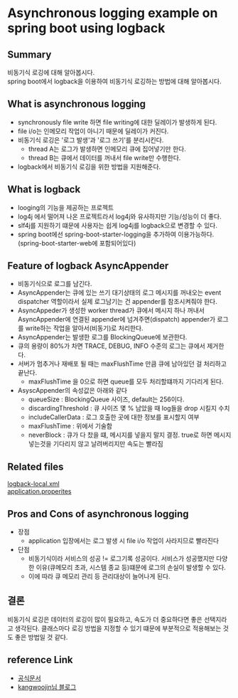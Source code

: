 # Asynchronous logging example on spring boot using logback

## Summary
비동기식 로깅에 대해 알아봅시다.   
spring boot에서 logback을 이용하여 비동기식 로깅하는 방법에 대해 알아봅시다.

## What is asynchronous logging
- synchronously file write 하면 file writing에 대한 딜레이가 발생하게 된다.   
- file i/o는 인메모리 작업이 아니기 때문에 딜레이가 커진다.
- 비동기식 로깅은 '로그 발생'과 '로그 쓰기'를 분리시킨다.
  - thread A는 로그가 발생하면 인메모리 큐에 집어넣기만 한다.
  - thread B는 큐에서 데이터를 꺼내서 file write만 수행한다.
- logback에서 비동기식 로깅을 위한 방법을 지원해준다.

## What is logback
- looging의 기능을 제공하는 프로젝트   
- log4j 에서 떨어져 나온 프로젝트라서 log4j와 유사하지만 기능/성능이 더 좋다.   
- slf4j를 지원하기 떄문에 사용자는 쉽게 log4j를 logback으로 변경할 수 있다.   
- spring boot에선 spring-boot-starter-logging을 추가하여 이용가능하다.(spring-boot-starter-web에 포함되어있다)

## Feature of logback AsyncAppender
- 비동기식으로 로그를 남긴다.
- AsyncAppender는 큐에 있는 쓰기 대기상태의 로그 메시지를 꺼내오는 event dispatcher 역할이라서 실제 로그남기는 건 appender를 참조시켜줘야 한다.
- AsyncAppeder가 생성한 worker thread가 큐에서 메시지 하나 꺼내서 AsyncAppender에 연결된 appender에 넘겨주면(dispatch) appender가 로그를 write하는 작업을 알아서(비동기)로 처리한다.
- AsyncAppender는 발생한 로그를 BlockingQueue에 보관한다.
- 큐의 용량이 80%가 차면 TRACE, DEBUG, INFO 수준의 로그는 큐에서 제거한다.
- 서버가 멈추거나 재배포 될 때는 maxFlushTime 만큼 큐에 남아있던 걸 처리하고 끝난다.
    - maxFlushTime 을 0으로 하면 queue를 모두 처리할떄까지 기다리게 된다.
- AsyscAppender의 속성값은 아래와 같다
  - queueSize : BlockingQueue 사이즈, default는 256이다.
  - discardingThreshold : 큐 사이즈 몇 % 남았을 때 log들을 drop 시킬지 수치
  - includeCallerData : 로그 호출한 곳에 대한 정보를 표시할지 여부
  - maxFlushTime : 위에서 기술함
  - neverBlock : 큐가 다 찼을 떄, 메시지를 넣을지 말지 결정. true로 하면 메시지 넣는것을 기다리지 않고 날려버리지만 속도는 빨라짐

## Related files
[logback-local.xml](../spring-logging-example/src/main/resources/logback-local.xml)   
[application.properites](../spring-logging-example/src/main/resources/application.properties)

## Pros and Cons of asynchronous logging
- 장점
  - application 입장에서는 로그 발생 시 file i/o 작업이 사라지므로 빨라진다
- 단점
  - 비동기식이라 서비스의 성공 != 로그기록 성공이다. 서비스가 성공했지만 다양한 이유(큐메모리 초과, 시스템 종교 등)떄문에 로그의 손실이 발생할 수 있다.
  - 이에 따라 큐 메모리 관리 등 관리대상이 늘어나게 된다.

## 결론
비동기식 로깅은 데이터의 로깅이 많이 필요하고, 속도가 더 중요하다면 좋은 선택지라고 생각된다.
클래스마다 로깅 방법을 지정할 수 있기 떄문에 부분적으로 적용해보는 것도 좋은 방법일 것 같다.

## reference Link
- [공식문서](http://logback.qos.ch/manual/appenders.html#AsyncAppender)
- [kangwoojin님 블로그](https://kangwoojin.github.io/programing/logback-async-appender/)
